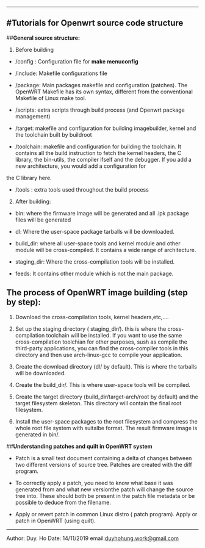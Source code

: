 -----------------------------------------------------------------------------
#Tutorials for Openwrt source code structure
----------------------------------------------------------------------------
##**General source structure:**

1. Before building

 - /config : Configuration file for **make menuconfig**

 - /include: Makefile configurations file

 - /package: Main packages makefile and configuration (patches). The OpenWRT Makefile has its own syntax, different from the conventional Makefile of Linux make tool.

 - /scripts: extra scripts through build process (and Openwrt package management)

 - /target: makefile and configuration for building imagebuilder, kernel and the toolchain built by buildroot

 - /toolchain: makefile and configuration for building the toolchain. It contains all the build instruction to fetch the kernel headers, the C library, the bin-utils, the compiler ifself and the debugger. If you add a new architecture, you would add a configuration for 

the C library here.

 - /tools : extra tools used throughout the build process

2. After building:

 - bin: where the firmware image will be generated and all .ipk package files will be generated

 - dl: Where the user-space package tarballs will be downloaded.

 - build_dir: where all user-space tools and kernel module and other module will be cross-compiled. It contains a wide range of architecture.

 - staging_dir: Where the cross-compilation tools will be installed.

 - feeds: It contains other module which is not the main package.

## **The process of OpenWRT image building (step by step):**

1. Download the cross-compilation tools, kernel headers,etc,....

2. Set up the staging directory ( staging_dir/). this is where the cross-compilation toolchain will be installed. If you want to use the same cross-compilation toolchian for other purposes, sush as compile the third-party applications, you can find the cross-compiler tools in this directory and then use arch-linux-gcc to compile your application.

3. Create the download directory (dl/ by default). This is where the tarballs will be downloaded.

4. Create the build_dir/. This is where user-space tools will be compiled.

5. Create the target directory (build_dir/target-arch/root by default) and the target filesystem skeleton. This directory will contain the final root filesystem.

6. Install the user-space packages to the root filesystem and compress the whole root file system with suitalbe format. The result firmware image is generated in bin/.

##**Understanding patches and quilt in OpenWRT system**

 - Patch is a small text document containing a delta of changes between two different versions of source tree. Patches are created with the diff program.

 - To correctly apply a patch, you need to know what base it was generated from and what new versionthe patch will change the source tree into. These should both be present in the patch file metadata or be possible to deduce from the filename.

 - Apply or revert patch in common Linux distro ( patch program). Apply or patch in OpenWRT (using quilt).






























----------------------------------------------------------------------------------
Author: Duy. Ho
Date: 14/11/2019
email:duyhohung.work@gmail.com
